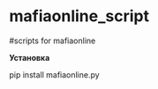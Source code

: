 # mafiaonline_script
<p>#scripts for mafiaonline </p>
<b>Установка</b>
<p>pip install mafiaonline.py</p>

